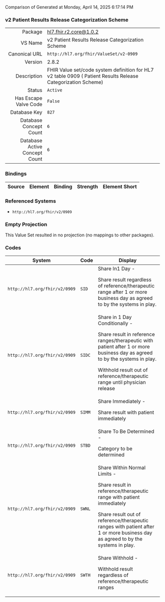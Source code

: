 Comparison of 
Generated at Monday, April 14, 2025 6:17:14 PM

### v2 Patient Results Release Categorization Scheme

|      |     |
| ---: | --- |
| Package | hl7.fhir.r2.core@1.0.2 |
| VS Name | v2 Patient Results Release Categorization Scheme |
| Canonical URL | `http://hl7.org/fhir/ValueSet/v2-0909` |
| Version | 2.8.2 |
| Description | FHIR Value set/code system definition for HL7 v2 table 0909 ( Patient Results Release Categorization Scheme) |
| Status | `Active` |
| Has Escape Valve Code | `False` |
| Database Key | `827` |
| Database Concept Count | `6` |
| Database Active Concept Count | `6` |
### Bindings

| Source | Element | Binding | Strength | Element Short |
| ------ | ------- | ------- | -------- | ------------- |

### Referenced Systems

* `http://hl7.org/fhir/v2/0909`
### Empty Projection

This Value Set resulted in no projection (no mappings to other packages).

### Codes

| System | Code | Display |
| ------ | ---- | ------- |
| `http://hl7.org/fhir/v2/0909` | `SID` | Share In1 Day -<p>Share result regardless of reference/therapeutic range after 1 or more business day as agreed to by the systems in play. |
| `http://hl7.org/fhir/v2/0909` | `SIDC` | Share in 1 Day Conditionally -<p>Share result in reference ranges/therapeutic with patient after 1 or more business day as agreed to by the systems in play.<p>Withhold result out of reference/therapeutic range until physician release |
| `http://hl7.org/fhir/v2/0909` | `SIMM` | Share Immediately -<p>Share result with patient immediately |
| `http://hl7.org/fhir/v2/0909` | `STBD` | Share To Be Determined -<p>Category to be determined |
| `http://hl7.org/fhir/v2/0909` | `SWNL` | Share Within Normal Limits -<p>Share result in reference/therapeutic range with patient immediately<p>Share result out of reference/therapeutic ranges with patient after 1 or more business day as agreed to by the systems in play. |
| `http://hl7.org/fhir/v2/0909` | `SWTH` | Share Withhold -<p>Withhold result regardless of reference/therapeutic ranges |

